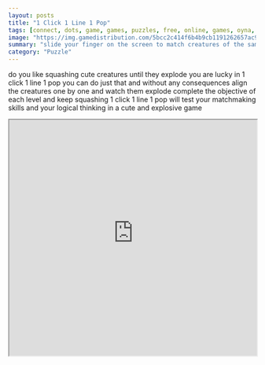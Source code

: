 ```yaml
---
layout: posts
title: "1 Click 1 Line 1 Pop"
tags: [connect, dots, game, games, puzzles, free, online, games, oyna, game, free, games, play, play, games]
image: "https://img.gamedistribution.com/5bcc2c414f6b4b9cb1191262657ac994-1280x550.jpeg"
summary: "slide your finger on the screen to match creatures of the same type match as many as possible for the best results  free online games oyna game free games play play games"
category: "Puzzle"
---
```


do you like squashing cute creatures until they explode you are lucky in 1 click 1 line 1 pop you can do just that and without any consequences align the creatures one by one and watch them explode complete the objective of each level and keep squashing 1 click 1 line 1 pop will test your matchmaking skills and your logical thinking in a cute and explosive game

<iframe width="100%" height="480px;" src="https://html5.gamedistribution.com/5bcc2c414f6b4b9cb1191262657ac994/"></iframe>
